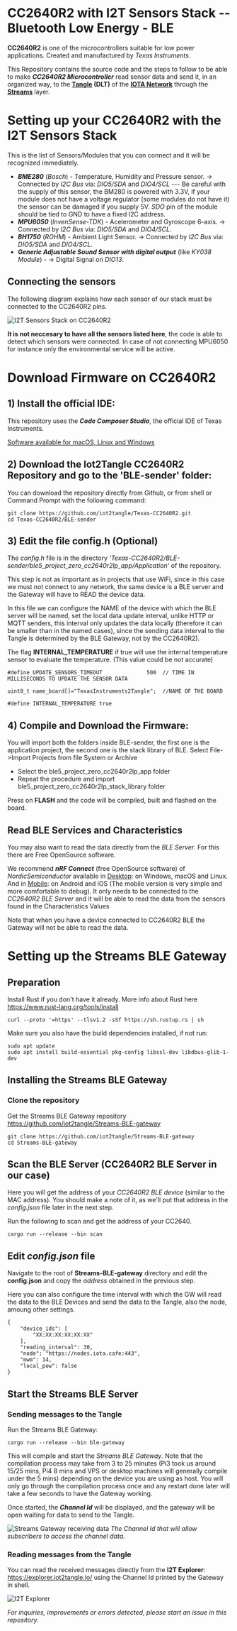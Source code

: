 
# CC2640R2 with I2T Sensors Stack  --  Bluetooth Low Energy - BLE

**CC2640R2** is one of the microcontrollers suitable for low power applications. Created and manufactured by *Texas Instruments*.

This Repository contains the source code and the steps to follow to be able to make ***CC2640R2 Microcontroller*** read sensor data and send it, in an organized way, to the **[Tangle](https://www.youtube.com/watch?v=ESF8UZM70wU) (DLT)** of the **[IOTA Network](https://www.iota.org/)** through the **[Streams](https://www.iota.org/solutions/streams)** layer.

# Setting up your CC2640R2 with the I2T Sensors Stack

This is the list of Sensors/Modules that you can connect and it will be recognized immediately.
- ***BME280*** (*Bosch*) - Temperature, Humidity and Pressure sensor. -> Connected by *I2C Bus* via: *DIO5/SDA* and *DIO4/SCL* --- Be careful with the supply of this sensor, the BM280 is powered with 3.3V, if your module does not have a voltage regulator (some modules do not have it) the sensor can be damaged if you supply 5V. *SDO* pin of the module should be tied to GND to have a fixed I2C address.
- ***MPU6050*** (*InvenSense-TDK*) - Acelerometer and Gyroscope 6-axis. -> Connected by *I2C Bus* via: *DIO5/SDA* and *DIO4/SCL*.
- ***BH1750*** (*ROHM*) - Ambient Light Sensor. -> Connected by *I2C Bus* via: *DIO5/SDA* and *DIO4/SCL*.
- ***Generic Adjustable Sound Sensor with digital output*** (like *KY038 Module*) - -> Digital Signal on *DIO13*.


## Connecting the sensors

The following diagram explains how each sensor of our stack must be connected to the CC2640R2 pins. 

![I2T Sensors Stack on CC2640R2](https://github.com/iot2tangle/Texas-CC2640R2/blob/main/cc2640_bb.png)

**It is not neccesary to have all the sensors listed here**, the code is able to detect which sensors were connected. In case of not connecting MPU6050 for instance only the environmental service will be active.

# Download Firmware on CC2640R2

## 1) Install the official IDE:
This repository uses the ***Code Composer Studio***, the official IDE of Texas Instruments.

[Software available for macOS, Linux and Windows](https://www.ti.com/tool/CCSTUDIO)


## 2) Download the Iot2Tangle CC2640R2 Repository and go to the 'BLE-sender' folder:
You can download the repository directly from Github, or from shell or Command Prompt with the following command:
```
git clone https://github.com/iot2tangle/Texas-CC2640R2.git
cd Texas-CC2640R2/BLE-sender
```

## 3) Edit the file config.h (Optional)
The *config.h* file is in the directory *'Texas-CC2640R2/BLE-sender/ble5_project_zero_cc2640r2lp_app/Application'* of the repository.

This step is not as important as in projects that use WiFi, since in this case we must not connect to any network, the same device is a BLE server and the Gateway will have to READ the device data. 

In this file we can configure the NAME of the device with which the BLE server will be named, set the local data update interval, unlike HTTP or MQTT senders, this interval only updates the data locally (therefore it can be smaller than in the named cases), since the sending data interval to the Tangle is determined by the BLE Gateway, not by the CC2640R2).

The flag **INTERNAL_TEMPERATURE** if true will use the internal temperature sensor to evaluate the temperature. (This value could be not accurate)
```
#define UPDATE_SENSORS_TIMEOUT              500  // TIME IN MILLISECONDS TO UPDATE THE SENSOR DATA

uint8_t name_board[]="TexasInstruments2Tangle";  //NAME OF THE BOARD

#define INTERNAL_TEMPERATURE true
```
## 4) Compile and Download the Firmware:
You will import both the folders inside BLE-sender, the first one is the application project, the second one is the stack library of BLE.
Select File->Import Projects from file System or Archive
- Select the ble5_project_zero_cc2640r2lp_app folder
- Repeat the procedure and import ble5_project_zero_cc2640r2lp_stack_library folder

Press on **FLASH** and the code will be compiled, built and flashed on the board.


## Read BLE Services and Characteristics
You may also want to read the data directly from the *BLE Server*. For this there are Free OpenSource software.

We recommend ***nRF Connect*** (free OpenSource software) of *NordicSemiconductor* available in [Desktop](https://www.nordicsemi.com/Software-and-tools/Development-Tools/nRF-Connect-for-desktop): on Windows, macOS and Linux. And in [Mobile](https://www.nordicsemi.com/Software-and-tools/Development-Tools/nRF-Connect-for-mobile): on Android and iOS (The mobile version is very simple and more comfortable to debug).
It only needs to be connected to the *CC2640R2 BLE Server* and it will be able to read the data from the sensors found in the Characteristics Values

Note that when you have a device connected to CC2640R2 BLE the Gateway will not be able to read the data.


# Setting up the Streams BLE Gateway

## Preparation

Install Rust if you don't have it already. More info about Rust here https://www.rust-lang.org/tools/install

```
curl --proto '=https' --tlsv1.2 -sSf https://sh.rustup.rs | sh
```

Make sure you also have the build dependencies installed, if not run:

```
sudo apt update
sudo apt install build-essential pkg-config libssl-dev libdbus-glib-1-dev
```

## Installing the Streams BLE Gateway
### Clone the repository
Get the Streams BLE Gateway repository
https://github.com/iot2tangle/Streams-BLE-gateway
```
git clone https://github.com/iot2tangle/Streams-BLE-gateway
cd Streams-BLE-gateway
```
## Scan the BLE Server (CC2640R2 BLE Server in our case)
Here you will get the address of your *CC2640R2 BLE device* (similar to the MAC address). You should make a note of it, as we'll put that address in the *config.json* file later in the next step.

Run the following to scan and get the address of your CC2640.
```
cargo run --release --bin scan
```

## Edit *config.json* file
Navigate to the root of **Streams-BLE-gateway** directory and edit the **config.json** and copy the *address* obtained in the previous step.

Here you can also configure the time interval with which the GW will read the data to the BLE Devices and send the data to the Tangle, also the node, amoung other settings.
```
{
    "device_ids": [
        "XX:XX:XX:XX:XX:XX"
    ],
    "reading_interval": 30,
    "node": "https://nodes.iota.cafe:443",
    "mwm": 14,
    "local_pow": false
}
```
## Start the Streams BLE Server

### Sending messages to the Tangle

Run the Streams BLE Gateway:

```
cargo run --release --bin ble-gateway
```

This will compile and start the *Streams BLE Gateway*. Note that the compilation process may take from 3 to 25 minutes (Pi3 took us around 15/25 mins, Pi4 8 mins and VPS or desktop machines will generally compile under the 5 mins) depending on the device you are using as host.
You will only go through the compilation process once and any restart done later will take a few seconds to have the Gateway working.

Once started, the ***Channel Id*** will be displayed, and the gateway will be open waiting for data to send to the Tangle.

![Streams Gateway receiving data](https://i.postimg.cc/pVmbty9s/Screenshot-from-2020-10-16-19-05-09.png)
*The Channel Id that will allow subscribers to access the channel data.*
### Reading messages from the Tangle

You can read the received messages directly from the **I2T Explorer**: https://explorer.iot2tangle.io/ using the Channel Id printed by the Gateway in shell.   

![I2T Explorer](https://github.com/iot2tangle/Texas-CC2640R2/blob/main/BLE-sender/streams_cc.JPG)


*For inquiries, improvements or errors detected, please start an issue in this repository.*
